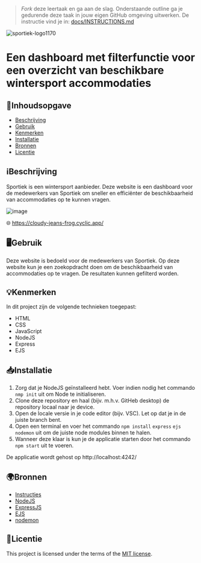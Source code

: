 > _Fork_ deze leertaak en ga aan de slag. Onderstaande outline ga je gedurende deze taak in jouw eigen GitHub omgeving uitwerken. De instructie vind je in: [docs/INSTRUCTIONS.md](docs/INSTRUCTIONS.md)

![sportiek-logo1170](https://github.com/TessaViergever/proof-of-concept-sprint-12/assets/112861180/a9f9d710-5801-4685-b579-f487d4891d96) 
# Een dashboard met filterfunctie voor een overzicht van beschikbare wintersport accommodaties 


## 📃Inhoudsopgave

  * [Beschrijving](#ℹ%EF%B8%8Fbeschrijving)
  * [Gebruik](#%EF%B8%8Fgebruik)
  * [Kenmerken](#kenmerken)
  * [Installatie](#installatie)
  * [Bronnen](#bronnen)
  * [Licentie](#licentie)

## ℹ️Beschrijving
<!-- Bij Beschrijving staat kort beschreven wat voor project het is en wat je hebt gemaakt -->
Sportiek is een wintersport aanbieder. Deze website is een dashboard voor de medewerkers van Sportiek om sneller en efficiënter de beschikbaarheid van accommodaties op te kunnen vragen. 

![image](https://github.com/TessaViergever/proof-of-concept-sprint-12/assets/112861180/2b55a0c6-0843-4e92-ad20-1fdc45044105)



 🌐 https://cloudy-jeans-frog.cyclic.app/

## 🖥️Gebruik
<!-- Bij Gebruik staat de user story, hoe het werkt en wat je er mee kan. -->
Deze website is bedoeld voor de medewerkers van Sportiek. Op deze website kun je een zoekopdracht doen om de beschikbaarheid van accommodaties op te vragen. De resultaten kunnen gefilterd worden. 

## 💡Kenmerken
<!-- Bij Kenmerken staat welke technieken zijn gebruikt en hoe. Wat is de HTML structuur? Wat zijn de belangrijkste dingen in CSS? Wat is er met JS gedaan en hoe? Misschien heb je iets met NodeJS gedaan, of heb je een framwork of library gebruikt? -->

In dit project zijn de volgende technieken toegepast:

* HTML
* CSS
* JavaScript
* NodeJS
* Express
* EJS

## 📥Installatie
<!-- Bij Instalatie staat hoe een andere developer aan jouw repo kan werken -->

1. Zorg dat je NodeJS geïnstalleerd hebt. Voer indien nodig het commando ```nmp init``` uit om Node te initialiseren. 
2. Clone deze repository en haal (bijv. m.h.v. GitHeb desktop) de repository locaal naar je device.
3. Open de locale versie in je code editor (bijv. VSC). Let op dat je in de juiste branch bent.
4. Open een terminal en voer het commando ```npm install``` ```express``` ```ejs``` ```nodemon``` uit om de juiste node modules binnen te halen.
5. Wanneer deze klaar is kun je de applicatie starten door het commando ```npm start``` uit te voeren. 

De applicatie wordt gehost op http://localhost:4242/

## 🌍Bronnen

* [Instructies](https://github.com/TessaViergever/proof-of-concept-sprint-12/blob/main/docs/INSTRUCTIONS.md)
* [NodeJS](https://nodejs.org/en)
* [ExpressJS](https://expressjs.com/)
* [EJS](https://ejs.co/)
* [nodemon](https://nodemon.io/)

## 🪪Licentie

This project is licensed under the terms of the [MIT license](./LICENSE).
